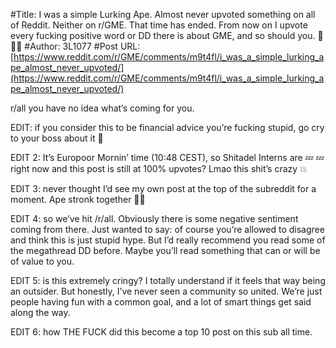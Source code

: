 #Title: I was a simple Lurking Ape. Almost never upvoted something on all of Reddit. Neither on r/GME. That time has ended. From now on I upvote every fucking positive word or DD there is about GME, and so should you. 💎👋🚀
#Author: 3L1077
#Post URL: [https://www.reddit.com/r/GME/comments/m9t4fl/i_was_a_simple_lurking_ape_almost_never_upvoted/](https://www.reddit.com/r/GME/comments/m9t4fl/i_was_a_simple_lurking_ape_almost_never_upvoted/)


r/all you have no idea what’s coming for you.

EDIT: if you consider this to be financial advice you’re fucking stupid, go cry to your boss about it 👋

EDIT 2: It’s Europoor Mornin’ time (10:48 CEST), so Shitadel Interns are 💤 💤  right now and this post is still at 100% upvotes? 
Lmao this shit’s crazy 💥

EDIT 3: never thought I’d see my own post at the top of the subreddit for a moment. Ape stronk together 🥰🦍

EDIT 4: so we’ve hit /r/all. Obviously there is some negative sentiment coming from there. Just wanted to say: of course you’re allowed to disagree and think this is just stupid hype. But I’d really recommend you read some of the megathread DD before. Maybe you’ll read something that can or will be of value to you.

EDIT 5: is this extremely cringy? I totally understand if it feels that way being an outsider. But honestly, I’ve never seen a community so united. We’re just people having fun with a common goal, and a lot of smart things get said along the way.

EDIT 6: how THE FUCK did this become a top 10 post on this sub all time.